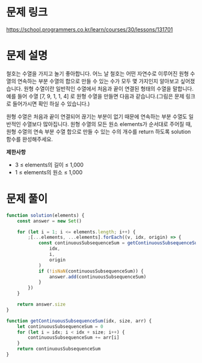 # 문제 링크

https://school.programmers.co.kr/learn/courses/30/lessons/131701

# 문제 설명

철호는 수열을 가지고 놀기 좋아합니다. 어느 날 철호는 어떤 자연수로 이루어진 원형 수열의 연속하는 부분 수열의 합으로 만들 수 있는 수가 모두 몇 가지인지 알아보고 싶어졌습니다. 원형 수열이란 일반적인 수열에서 처음과 끝이 연결된 형태의 수열을 말합니다. 예를 들어 수열 [7, 9, 1, 1, 4] 로 원형 수열을 만들면 다음과 같습니다.(그림은 문제 링크로 들어가시면 확인 하실 수 있습니다.)

원형 수열은 처음과 끝이 연결되어 끊기는 부분이 없기 때문에 연속하는 부분 수열도 일반적인 수열보다 많아집니다.
원형 수열의 모든 원소 elements가 순서대로 주어질 때, 원형 수열의 연속 부분 수열 합으로 만들 수 있는 수의 개수를 return 하도록 solution 함수를 완성해주세요.

**제한사항**

-   3 ≤ elements의 길이 ≤ 1,000
-   1 ≤ elements의 원소 ≤ 1,000

# 문제 풀이

```js
function solution(elements) {
    const answer = new Set()

    for (let i = 1; i <= elements.length; i++) {
        ;[...elements, ...elements].forEach((v, idx, origin) => {
            const continuousSubsequenceSum = getContinuousSubsequenceSum(
                idx,
                i,
                origin
            )
            if (!isNaN(continuousSubsequenceSum)) {
                answer.add(continuousSubsequenceSum)
            }
        })
    }

    return answer.size
}

function getContinuousSubsequenceSum(idx, size, arr) {
    let continuousSubsequenceSum = 0
    for (let i = idx; i < idx + size; i++) {
        continuousSubsequenceSum += arr[i]
    }
    return continuousSubsequenceSum
}
```
